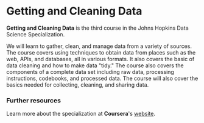 Getting and Cleaning Data
=========================
**Getting and Cleaning Data** is the third course in the Johns Hopkins Data Science Specialization.

We will learn to gather, clean, and manage data from a variety of sources. The course covers
using techniques to obtain data from places such as the web, APIs, and databases, all in various
formats. It also covers the basic of data cleaning and how to make data "tidy." The course also covers
the components of a complete data set including raw data, processing instructions, codebooks, and 
processed data. The course will also cover the basics needed for collecting, cleaning, and sharing data.

### Further resources
Learn more about the specialization at **Coursera**'s [website](https://www.coursera.org/specialization/jhudatascience/1).
